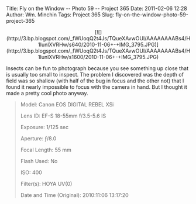 Title: Fly on the Window -- Photo 59 -- Project 365
Date: 2011-02-06 12:28
Author: Wm. Minchin
Tags: Project 365
Slug: fly-on-the-window-photo-59-project-365

<div class="separator" style="clear: both; text-align: center;">

<p>
[![](http://3.bp.blogspot.com/_fWUoqQ2t4Js/TQueXAvwOUI/AAAAAAAABs4/H1IunlXVRHw/s640/2010-11-06+-+IMG_3795.JPG)](http://3.bp.blogspot.com/_fWUoqQ2t4Js/TQueXAvwOUI/AAAAAAAABs4/H1IunlXVRHw/s1600/2010-11-06+-+IMG_3795.JPG)

</div>

Insects can be fun to photograph because you see something up close that
is usually too small to inspect. The problem I discovered was the depth
of field was so shallow (with half of the bug in focus and the other
not) that I found it nearly impossible to focus with the camera in hand.
But I thought it made a pretty cool photo anyway.

> 
> <span style="color: #666666;">Model: </span>Canon EOS DIGITAL REBEL
> XSi
>
> <span style="color: #666666;">Lens ID: </span>EF-S 18-55mm f/3.5-5.6
> IS
>
> <span style="color: #666666;">Exposure: </span>1/125 sec
>
> <span style="color: #666666;">Aperture: </span>ƒ/8.0
>
> <span style="color: #666666;">Focal Length: </span>55 mm
>
> <span style="color: #666666;">Flash Used: </span>No
>
> <span style="color: #666666;">ISO: </span>400
>
> <span style="color: #666666;">Filter(s): </span>HOYA UV(0)
>
> <span style="color: #666666;">Date and Time
> (Original): </span>2010:11:06 13:17:20
>
> <p>

